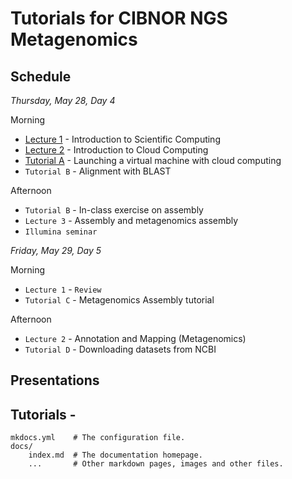 # Tutorials for CIBNOR NGS Metagenomics

## Schedule

*Thursday, May 28, Day 4*

Morning

* [Lecture 1](./files/2014-lecture1-welcome.pdf) - Introduction to Scientific Computing
* [Lecture 2](./files/cloud.md) - Introduction to Cloud Computing
* [Tutorial A](./files/amazon/index.txt) - Launching a virtual machine with cloud computing
* `Tutorial B` - Alignment with BLAST

Afternoon

* `Tutorial B` - In-class exercise on assembly
* `Lecture 3` - Assembly and metagenomics assembly
* `Illumina seminar`

*Friday, May 29, Day 5*

Morning 

* `Lecture 1` - `Review`
* `Tutorial C` - Metagenomics Assembly tutorial

Afternoon

* `Lecture 2` - Annotation and Mapping (Metagenomics)
* `Tutorial D` - Downloading datasets from NCBI

## Presentations

        

## Tutorials - 

    mkdocs.yml    # The configuration file.
    docs/
        index.md  # The documentation homepage.
        ...       # Other markdown pages, images and other files.
